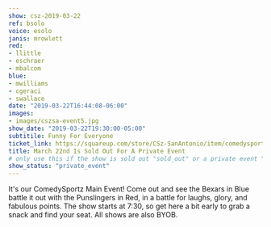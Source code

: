 ```yaml
---
show: csz-2019-03-22
ref: bsolo
voice: esolo
janis: mrowlett
red:
- llittle
- eschraer
- mbalcom
blue:
- mwilliams
- cgeraci
- swallace
date: "2019-03-22T16:44:08-06:00"
images:
- images/cszsa-event5.jpg
show_date: "2019-03-22T19:30:00-05:00"
subtitile: Funny For Everyone
ticket_link: https://squareup.com/store/CSz-SanAntonio/item/comedysportz-friday-night-30
title: March 22nd Is Sold Out For A Private Event
# only use this if the show is sold out "sold_out" or a private event "private"
show_status: "private_event"
---
```


It's our ComedySportz Main Event! Come out and see the Bexars in Blue battle it out with the Punslingers in Red, in a battle for laughs, glory, and fabulous points. The show starts at 7:30, so get here a bit early to grab a snack and find your seat. All shows are also BYOB.
